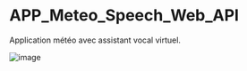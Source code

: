 # APP_Meteo_Speech_Web_API
Application météo avec assistant vocal virtuel.

![image](https://github.com/nguyenle2018/APP_Meteo_Speech_Web_API/assets/102188209/0f8a2dfb-6b1f-4421-8d7a-0d1e06852fc6)
